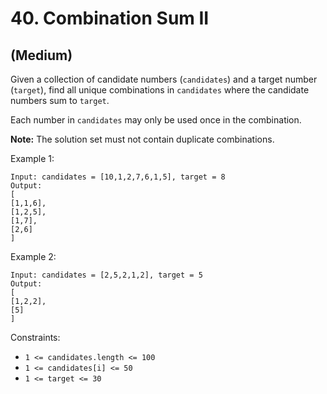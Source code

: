 # 40. Combination Sum II
## (Medium)

Given a collection of candidate numbers (`candidates`) and a target number (`target`), find all unique combinations in `candidates` where the candidate numbers sum to `target`.

Each number in `candidates` may only be used once in the combination.

**Note:** The solution set must not contain duplicate combinations.

Example 1:

```
Input: candidates = [10,1,2,7,6,1,5], target = 8
Output: 
[
[1,1,6],
[1,2,5],
[1,7],
[2,6]
]
```

Example 2:

```
Input: candidates = [2,5,2,1,2], target = 5
Output: 
[
[1,2,2],
[5]
]
```

Constraints:

- `1 <= candidates.length <= 100`
- `1 <= candidates[i] <= 50`
- `1 <= target <= 30`